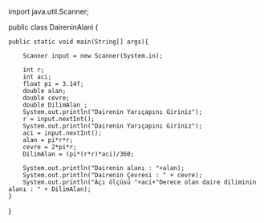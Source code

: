 import java.util.Scanner;

public class DaireninAlani {

    public static void main(String[] args){

        Scanner input = new Scanner(System.in);

        int r;
        int aci;
        float pi = 3.14f;
        double alan;
        double cevre;
        double DilimAlan ;
        System.out.println("Dairenin Yarıçapını Giriniz");
        r = input.nextInt();
        System.out.println("Dairenin Yarıçapını Giriniz");
        aci = input.nextInt();
        alan = pi*r*r;
        cevre = 2*pi*r;
        DilimAlan = (pi*(r*r)*aci)/360;

        System.out.println("Dairenin alanı : "+alan);
        System.out.println("Dairenin Çevresi : " + cevre);
        System.out.println("Açı ölçüsü "+aci+"Derece olan daire diliminin alanı : " + DilimAlan);
    }
}
